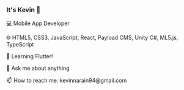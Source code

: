 ### It's Kevin 👋

💻 Mobile App Developer
<p>
🌐  HTML5, CSS3, JavaScript, React, Payload CMS, Unity C#, ML5.js, TypeScript
<p>
<p>
🌱 Learning Flutter!
<p>
<p>
💬 Ask me about anything
<p>
📫 How to reach me: kevinnarain94@gmail.com

